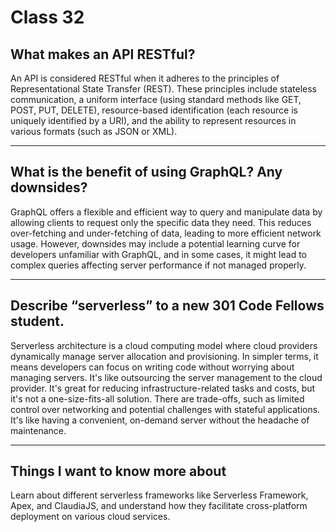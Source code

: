 # Class 32

## What makes an API RESTful?

An API is considered RESTful when it adheres to the principles of Representational State Transfer (REST). These principles include stateless communication, a uniform interface (using standard methods like GET, POST, PUT, DELETE), resource-based identification (each resource is uniquely identified by a URI), and the ability to represent resources in various formats (such as JSON or XML).

---
 
## What is the benefit of using GraphQL? Any downsides?

GraphQL offers a flexible and efficient way to query and manipulate data by allowing clients to request only the specific data they need. This reduces over-fetching and under-fetching of data, leading to more efficient network usage. However, downsides may include a potential learning curve for developers unfamiliar with GraphQL, and in some cases, it might lead to complex queries affecting server performance if not managed properly.

---

## Describe “serverless” to a new 301 Code Fellows student.

Serverless architecture is a cloud computing model where cloud providers dynamically manage server allocation and provisioning. In simpler terms, it means developers can focus on writing code without worrying about managing servers. It's like outsourcing the server management to the cloud provider. It's great for reducing infrastructure-related tasks and costs, but it's not a one-size-fits-all solution. There are trade-offs, such as limited control over networking and potential challenges with stateful applications. It's like having a convenient, on-demand server without the headache of maintenance.

---

## Things I want to know more about

Learn about different serverless frameworks like Serverless Framework, Apex, and ClaudiaJS, and understand how they facilitate cross-platform deployment on various cloud services.